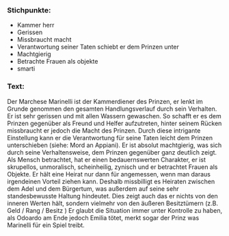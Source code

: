 ### Stichpunkte:
- Kammer herr
- Gerissen
- Missbraucht macht
- Verantwortung seiner Taten schiebt er dem Prinzen unter 
- Machtgierig
- Betrachte Frauen als objekte
- smarti

### Text:
Der Marchese Marinelli ist der Kammerdiener des Prinzen, er lenkt im Grunde genommen den gesamten Handlungsverlauf durch sein Verhalten. Er ist sehr gerissen und mit allen Wassern gewaschen. So schafft er es dem Prinzen gegenüber als Freund und Helfer aufzutreten, hinter seinem Rücken missbraucht er jedoch die Macht des Prinzen. Durch diese intrigante Einstellung kann er die Verantwortung für seine Taten leicht dem Prinzen unterschieben (siehe: Mord an Appiani). Er ist absolut machtgierig, was sich durch seine Verhaltensweise, dem Prinzen gegenüber ganz deutlich zeigt. Als Mensch betrachtet, hat er einen bedauernswerten Charakter, er ist skrupellos, unmoralisch, scheinheilig, zynisch und er betrachtet Frauen als Objekte. Er hält eine Heirat nur dann für angemessen, wenn man daraus irgendeinen Vorteil ziehen kann. Deshalb missbilligt es Heiraten zwischen dem Adel und dem Bürgertum, was außerdem auf seine sehr standesbewusste Haltung hindeutet. Dies zeigt auch das er nichts von den inneren Werten hält, sondern vielmehr von den äußeren Besitztümern (z.B.
Geld / Rang / Besitz ) Er glaubt die Situation immer unter Kontrolle zu haben, als Odoardo am Ende jedoch Emilia tötet, merkt sogar der Prinz was Marinelli für ein Spiel treibt.